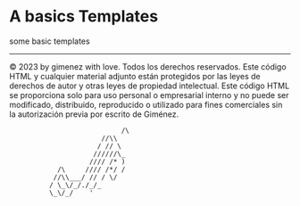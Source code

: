 # A basics Templates
some basic templates







----------------------------------------------------------------------------------------------------------------------------------------------------------------

© 2023 by gimenez with love. 
	Todos los derechos reservados. 
	Este código HTML y cualquier material adjunto están protegidos por las leyes de derechos de autor
	y otras leyes de propiedad intelectual. 
	Este código HTML se proporciona solo para uso personal o empresarial interno y no puede ser modificado,
    distribuido, reproducido o utilizado para fines comerciales sin la autorización previa por escrito de 
	Giménez. 

                                /\
                           //\\
                          / // \
                         //////\_
                        //// /* )
                /\     //// /*/ /
               //\\___/ // / \/
              / \_\/_/./_/_
              \_\/_/    '   

